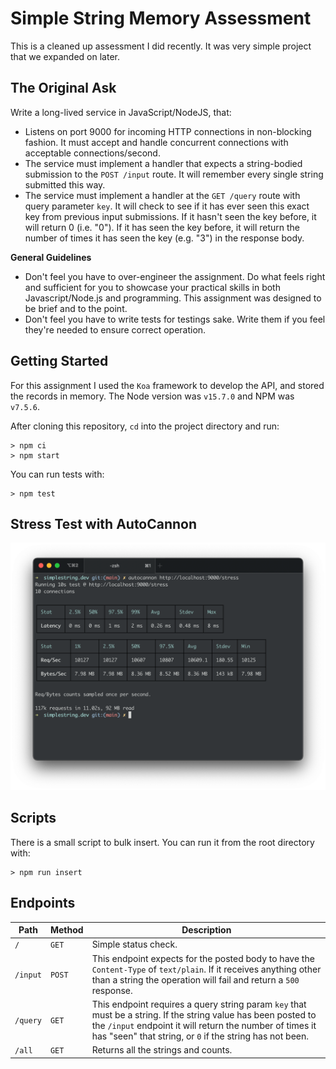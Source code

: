 # Simple String Memory Assessment

This is a cleaned up assessment I did recently. It was very simple project that we expanded on later.

## The Original Ask

Write a long-lived service in JavaScript/NodeJS, that:

- Listens on port 9000 for incoming HTTP connections in non-blocking fashion. It must accept and handle concurrent connections with acceptable connections/second.
- The service must implement a handler that expects a string-bodied submission to the `POST /input` route. It will remember every single string submitted this way.
- The service must implement a handler at the `GET /query` route with query parameter `key`. It will check to see if it has ever seen this exact key from previous input submissions. If it hasn't seen the key before, it will return 0 (i.e. "0"). If it has seen the key before, it will return the number of times it has seen the key (e.g. "3") in the response body.

**General Guidelines**

- Don't feel you have to over-engineer the assignment. Do what feels right and sufficient for you to showcase your practical skills in both Javascript/Node.js and programming. This assignment was designed to be brief and to the point.
- Don't feel you have to write tests for testings sake. Write them if you feel they're needed to ensure correct operation.

## Getting Started

For this assignment I used the `Koa` framework to develop the API, and stored the records in memory. The Node version was `v15.7.0` and NPM was `v7.5.6`.

After cloning this repository, `cd` into the project directory and run:

```shell
> npm ci
> npm start
```

You can run tests with:

```shell
> npm test
```

## Stress Test with AutoCannon

![Stress Test](images/StressTest.png)

## Scripts

There is a small script to bulk insert. You can run it from the root directory with:

```shell
> npm run insert
```

## Endpoints

| Path     | Method | Description                                                                                                                                                                                                                            |
| -------- | ------ | -------------------------------------------------------------------------------------------------------------------------------------------------------------------------------------------------------------------------------------- |
| `/`      | `GET`  | Simple status check.                                                                                                                                                                                                                   |
| `/input` | `POST` | This endpoint expects for the posted body to have the `Content-Type` of `text/plain`. If it receives anything other than a string the operation will fail and return a `500` response.                                                 |
| `/query` | `GET`  | This endpoint requires a query string param `key` that must be a string. If the string value has been posted to the `/input` endpoint it will return the number of times it has "seen" that string, or `0` if the string has not been. |
| `/all`   | `GET`  | Returns all the strings and counts.                                                                                                                                                                                                    |
